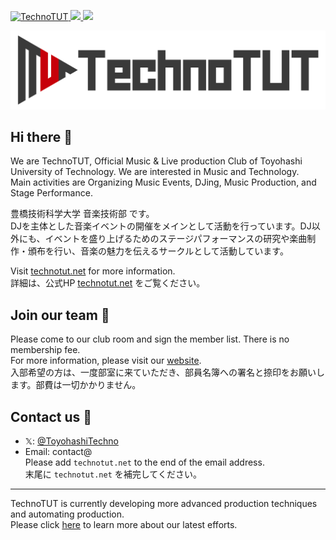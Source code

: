 <p align="left">
  <a href="https://github.com/TechnoTUT/TechnoTUT/">
    <img src="https://komarev.com/ghpvc/?username=TechnoTUT" alt="TechnoTUT" />
  </a>
  <a href="http://twitter.com/ToyohashiTechno">
    <img height="20" src="https://img.shields.io/twitter/follow/TechnoTUT?label=Twitter&logo=twitter&style=flat" />
  </a>
  <a href="https://github.com/TechnoTUT">
    <img height="20" src="https://img.shields.io/github/followers/TechnoTUT?label=follow&logo=github&style=flat" />
  </a>
</p>

![TechnoTUT](https://github.com/TechnoTUT/.github/blob/main/images/Logo_Bwhite.png)

## Hi there 👋
We are TechnoTUT, Official Music & Live production Club of Toyohashi University of Technology. We are interested in Music and Technology.  
Main activities are Organizing Music Events, DJing, Music Production, and Stage Performance.  

豊橋技術科学大学 音楽技術部 です。  
DJを主体とした音楽イベントの開催をメインとして活動を行っています。DJ以外にも、イベントを盛り上げるためのステージパフォーマンスの研究や楽曲制作・頒布を行い、音楽の魅力を伝えるサークルとして活動しています。

Visit [technotut.net](https://technotut.net) for more information.  
詳細は、公式HP [technotut.net](https://technotut.net) をご覧ください。

## Join our team 🚀
Please come to our club room and sign the member list. There is no membership fee.  
For more information, please visit our [website](https://technotut.net/activity).  
入部希望の方は、一度部室に来ていただき、部員名簿への署名と捺印をお願いします。部費は一切かかりません。

## Contact us 📧
- 𝕏: [@ToyohashiTechno](https://x.com/ToyohashiTechno)
- Email: contact@  
Please add `technotut.net` to the end of the email address.  
末尾に `technotut.net` を補完してください。

---

TechnoTUT is currently developing more advanced production techniques and automating production.  
Please click [here](https://github.com/TechnoTUT/) to learn more about our latest efforts.